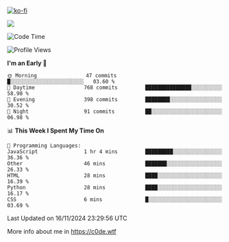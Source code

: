[![ko-fi](https://ko-fi.com/img/githubbutton_sm.svg)](https://ko-fi.com/Z8Z4Y2LKX)

<a href="https://wakatime.com"><img src="https://wakatime.com/share/@c0dezin/b7f18a7c-ab3a-40b8-8bc7-b1b7bf71f1d6.svg" /></a>

<!--START_SECTION:waka-->
![Code Time](http://img.shields.io/badge/Code%20Time-144%20hrs%2025%20mins-blue)

![Profile Views](http://img.shields.io/badge/Profile%20Views-1-blue)

**I'm an Early 🐤** 

```text
🌞 Morning                47 commits          █░░░░░░░░░░░░░░░░░░░░░░░░   03.60 % 
🌆 Daytime                768 commits         ███████████████░░░░░░░░░░   58.90 % 
🌃 Evening                398 commits         ████████░░░░░░░░░░░░░░░░░   30.52 % 
🌙 Night                  91 commits          ██░░░░░░░░░░░░░░░░░░░░░░░   06.98 % 
```


📊 **This Week I Spent My Time On** 

```text
💬 Programming Languages: 
JavaScript               1 hr 4 mins         █████████░░░░░░░░░░░░░░░░   36.36 % 
Other                    46 mins             ███████░░░░░░░░░░░░░░░░░░   26.33 % 
HTML                     28 mins             ████░░░░░░░░░░░░░░░░░░░░░   16.39 % 
Python                   28 mins             ████░░░░░░░░░░░░░░░░░░░░░   16.17 % 
CSS                      6 mins              █░░░░░░░░░░░░░░░░░░░░░░░░   03.69 % 
```


 Last Updated on 16/11/2024 23:29:56 UTC
<!--END_SECTION:waka-->

More info about me in https://c0de.wtf
